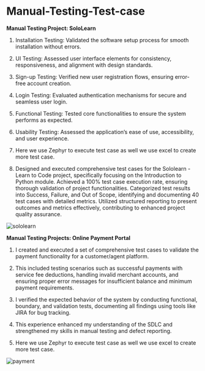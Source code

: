 # Manual-Testing-Test-case

**Manual Testing Project: SoloLearn**

1. Installation Testing: Validated the software setup process for smooth installation without errors.

2. UI Testing: Assessed user interface elements for consistency, responsiveness, and alignment with design standards.

3. Sign-up Testing: Verified new user registration flows, ensuring error-free account creation.

4. Login Testing: Evaluated authentication mechanisms for secure and seamless user login.

5. Functional Testing: Tested core functionalities to ensure the system performs as expected.

6. Usability Testing: Assessed the application’s ease of use, accessibility, and user experience.

7. Here we use Zephyr to execute test case as well we use excel to create more test case.

8. Designed and executed comprehensive test cases for the Sololearn - Learn to Code project, specifically focusing on the Introduction to Python module.
Achieved a 100% test case execution rate, ensuring thorough validation of project functionalities.
Categorized test results into Success, Failure, and Out of Scope, identifying and documenting 40 test cases with detailed metrics.
Utilized structured reporting to present outcomes and metrics effectively, contributing to enhanced project quality assurance.


![sololearn](https://github.com/user-attachments/assets/34a05a8b-295c-4819-b1c0-97247e8a5e17)


**Manual Testing Projects: Online Payment Portal**


1. I created and executed a set of comprehensive test cases to validate the payment functionality for a customer/agent platform. 

2. This included testing scenarios such as successful payments with service fee deductions, handling invalid merchant accounts, and ensuring proper error messages for insufficient balance and minimum payment requirements.

3. I verified the expected behavior of the system by conducting functional, boundary, and validation tests, documenting all findings using tools like JIRA for bug tracking.

4. This experience enhanced my understanding of the SDLC and strengthened my skills in manual testing and defect reporting.

5. Here we use Zephyr to execute test case as well we use excel to create more test case.

![payment](https://github.com/user-attachments/assets/c438eff2-222c-4d8b-aafd-6cabbb0af1b7)
